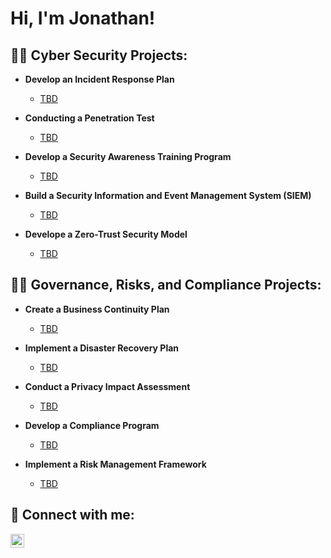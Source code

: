 <h1>Hi, I'm Jonathan! </h1>

<h2>👨‍💻 Cyber Security Projects:</h2>

- <b>Develop an Incident Response Plan</b>
  - [TBD](https://github.com/tbd)
 
- <b>Conducting a Penetration Test</b>
  - [TBD](https://github.com/tbd)
 
- <b>Develop a Security Awareness Training Program</b>
  - [TBD](https://github.com/tbd)
 
- <b>Build a Security Information and Event Management System (SIEM)</b>
  - [TBD](https://github.com/tbd)
 
- <b>Develope a Zero-Trust Security Model</b>
  - [TBD](https://github.com/tbd)

<h2>👨‍💻 Governance, Risks, and Compliance Projects:</h2>

- <b>Create a Business Continuity Plan</b>
  - [TBD](https://github.com/TBD)

- <b>Implement a Disaster Recovery Plan</b>
  - [TBD](https://github.com/TBD)
 
- <b>Conduct a Privacy Impact Assessment</b>
  - [TBD](https://github.com/TBD)
 
- <b>Develop a Compliance Program</b>
  - [TBD](https://github.com/TBD)
 
- <b>Implement a Risk Management Framework</b>
  - [TBD](https://github.com/TBD)


<h2> 🤳 Connect with me:</h2>

[<img align="left" alt="JonathanCarpenter | LinkedIn" width="22px" src="https://cdn.jsdelivr.net/npm/simple-icons@v3/icons/linkedin.svg" />][linkedin]

[linkedin]: https://www.linkedin.com/in/jonathanwcarpenter/

<!--
Here are some ideas to get you started:

- 🔭 I’m currently working on ...
- 🌱 I’m currently learning ...
- 👯 I’m looking to collaborate on ...
- 🤔 I’m looking for help with ...
- 💬 Ask me about ...
- 📫 How to reach me: ...
- 😄 Pronouns: ...
- ⚡ Fun fact: ...
-->
